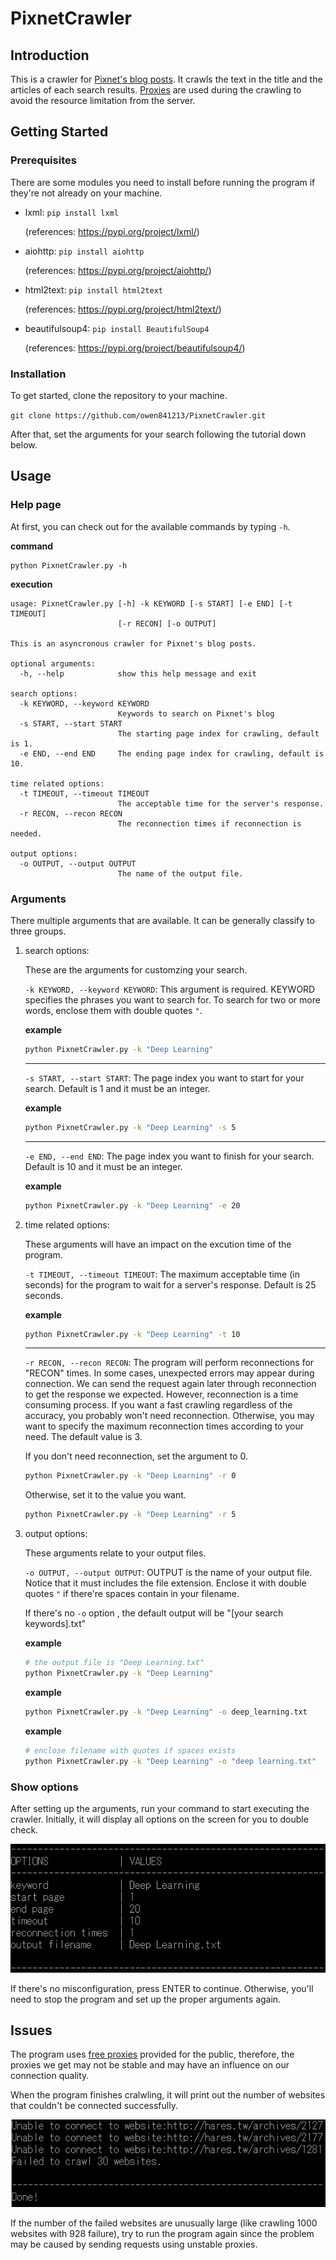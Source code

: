 # PixnetCrawler
## Introduction
This is a crawler for [Pixnet's blog posts](https://www.pixnet.net/blog).
It crawls the text in the title and the articles of each search results.
[Proxies](https://free-proxy-list.net/) are used during the crawling to avoid the resource limitation from the server.

## Getting Started
### Prerequisites
There are some modules you need to install before running the program if they're not already on your machine.
- lxml: `pip install lxml`

   (references: <https://pypi.org/project/lxml/>)
- aiohttp: `pip install aiohttp`

   (references: <https://pypi.org/project/aiohttp/>)
- html2text: `pip install html2text`

   (references: <https://pypi.org/project/html2text/>)
- beautifulsoup4: `pip install BeautifulSoup4`

   (references: <https://pypi.org/project/beautifulsoup4/>)

### Installation
To get started, clone the repository to your machine.

`git clone https://github.com/owen841213/PixnetCrawler.git`

After that, set the arguments for your search following the tutorial down below.

## Usage

### Help page
At first, you can check out for the available commands by typing `-h`.

**command**

```
python PixnetCrawler.py -h
```

**execution**
```
usage: PixnetCrawler.py [-h] -k KEYWORD [-s START] [-e END] [-t TIMEOUT]
                        [-r RECON] [-o OUTPUT]

This is an asyncronous crawler for Pixnet's blog posts.

optional arguments:
  -h, --help            show this help message and exit

search options:
  -k KEYWORD, --keyword KEYWORD
                        Keywords to search on Pixnet's blog
  -s START, --start START
                        The starting page index for crawling, default is 1.
  -e END, --end END     The ending page index for crawling, default is 10.

time related options:
  -t TIMEOUT, --timeout TIMEOUT
                        The acceptable time for the server's response.
  -r RECON, --recon RECON
                        The reconnection times if reconnection is needed.

output options:
  -o OUTPUT, --output OUTPUT
                        The name of the output file.
```

### Arguments

There multiple arguments that are available. It can be generally classify to three groups.

   1. search options:
   
      These are the arguments for customzing your search.
      
      `-k KEYWORD, --keyword KEYWORD`:
      This argument is required. KEYWORD specifies the phrases you want to search for.
      To search for two or more words, enclose them with double quotes `"`.
      
      **example**
      
      ```bash
      python PixnetCrawler.py -k "Deep Learning"
      ```
      
      - - -
      
      `-s START, --start START`:
      The page index you want to start for your search. Default is 1 and it must be an integer.
      
      **example**
      
      ```bash
      python PixnetCrawler.py -k "Deep Learning" -s 5
      ```
      
      - - -
         
      `-e END, --end END`:
      The page index you want to finish for your search. Default is 10 and it must be an integer.
      
      **example**
      
      ```bash
      python PixnetCrawler.py -k "Deep Learning" -e 20
      ```
      
   2. time related options:
   
      These arguments will have an impact on the excution time of the program.
      
      `-t TIMEOUT, --timeout TIMEOUT`:
      The maximum acceptable time (in seconds) for the program to wait for a server's response.
      Default is 25 seconds.
      
      **example**
      
      ```bash
      python PixnetCrawler.py -k "Deep Learning" -t 10
      ```
      
      - - -
      
      `-r RECON, --recon RECON`:
      The program will perform reconnections for "RECON" times.
      In some cases, unexpected errors may appear during connection.
      We can send the request again later through reconnection to get the response we expected.
      However, reconnection is a time consuming process.
      If you want a fast crawling regardless of the accuracy, you probably won't need reconnection.
      Otherwise, you may want to specify the maximum reconnection times according to your need.
      The default value is 3.
      
      If you don't need reconnection, set the argument to 0.
      
      ```bash
      python PixnetCrawler.py -k "Deep Learning" -r 0
      ```
      
      Otherwise, set it to the value you want.
      
      ```bash
      python PixnetCrawler.py -k "Deep Learning" -r 5
      ```
   
   3. output options:
      
      These arguments relate to your output files.
      
      `-o OUTPUT, --output OUTPUT`:
      OUTPUT is the name of your output file.
      Notice that it must includes the file extension.
      Enclose it with double quotes `"` if there're spaces contain in your filename.
      
      If there's no `-o` option , the default output will be "[your search keywords].txt"

      **example**
      
      ```bash
      # the output file is "Deep Learning.txt"
      python PixnetCrawler.py -k "Deep Learning"
      ```
      
      **example**
      
      ```bash
      python PixnetCrawler.py -k "Deep Learning" -o deep_learning.txt
      ```
      
      **example**
      
      ```bash
      # enclose filename with quotes if spaces exists
      python PixnetCrawler.py -k "Deep Learning" -o "deep learning.txt"
      ```
      
### Show options

   After setting up the arguments, run your command to start executing the crawler.
   Initially, it will display all options on the screen for you to double check.
   
   ![alt_text](https://raw.githubusercontent.com/owen841213/PixnetCrawler/master/images/show_options.PNG "Show all options")
   
   If there's no misconfiguration, press ENTER to continue.
   Otherwise, you'll need to stop the program and set up the proper arguments again.

## Issues

The program uses [free proxies](https://free-proxy-list.net/) provided for the public, therefore,
the proxies we get may not be stable and may have an influence on our connection quality.

When the program finishes cralwling, it will print out the number of websites that couldn't be connected successfully.

![alt text](https://raw.githubusercontent.com/owen841213/PixnetCrawler/master/images/failed_websites.PNG "Failed websites number")

If the number of the failed websites are unusually large (like crawling 1000 websites with 928 failure), try to run the program again since the problem may be caused by sending requests using unstable proxies.
